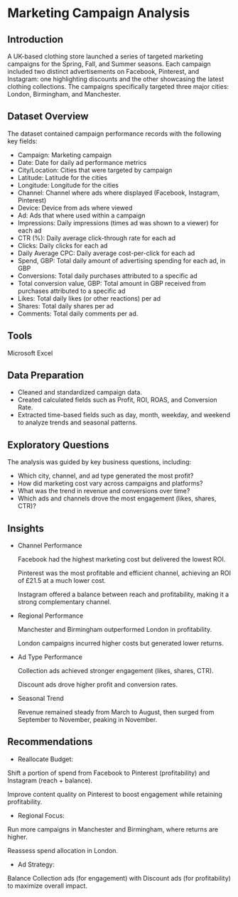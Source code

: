 # Marketing Campaign Analysis
## Introduction
A UK-based clothing store launched a series of targeted marketing campaigns for the Spring, Fall, and Summer seasons. Each campaign included two distinct advertisements on Facebook, Pinterest, and Instagram: one highlighting discounts and the other showcasing the latest clothing collections. The campaigns specifically targeted three major cities: London, Birmingham, and Manchester.
## Dataset Overview
The dataset contained campaign performance records with the following key fields:
- Campaign: Marketing campaign 
- Date: Date for daily ad performance metrics
- City/Location: Cities that were targeted by campaign
- Latitude:	Latitude for the cities
- Longitude:	Longitude for the cities
- Channel:	Channel where ads where displayed (Facebook, Instagram, Pinterest)
- Device:	Device from ads where viewed
- Ad:	Ads that where used within a campaign
- Impressions:	Daily impressions (times ad was shown to a viewer) for each ad
- CTR (%):	Daily average click-through rate for each ad
- Clicks:	Daily clicks for each ad
- Daily Average CPC:	Daily average cost-per-click for each ad
- Spend, GBP:	Total daily amount of advertising spending for each ad, in GBP
- Conversions:	Total daily purchases attributed to a specific ad
- Total conversion value, GBP:	Total amount in GBP received from purchases attributed to a specific ad
- Likes:	Total daily likes (or other reactions) per ad 
- Shares:	Total daily shares per ad
- Comments:	Total daily comments per ad. 

## Tools
Microsoft Excel
## Data Preparation
- Cleaned and standardized campaign data.
- Created calculated fields such as Profit, ROI, ROAS, and Conversion Rate.
- Extracted time-based fields such as day, month, weekday, and weekend to analyze trends and seasonal patterns.
## Exploratory Questions
The analysis was guided by key business questions, including:
- Which city, channel, and ad type generated the most profit?
- How did marketing cost vary across campaigns and platforms?
- What was the trend in revenue and conversions over time?
- Which ads and channels drove the most engagement (likes, shares, CTR)?

## Insights
- Channel Performance

  Facebook had the highest marketing cost but delivered the lowest ROI.

  Pinterest was the most profitable and efficient channel, achieving an ROI of £21.5 at a much lower cost.

  Instagram offered a balance between reach and profitability, making it a strong complementary channel.
- Regional Performance

  Manchester and Birmingham outperformed London in profitability.

  London campaigns incurred higher costs but generated lower returns.

- Ad Type Performance

  Collection ads achieved stronger engagement (likes, shares, CTR).

  Discount ads drove higher profit and conversion rates.
- Seasonal Trend

  Revenue remained steady from March to August, then surged from September to November, peaking in November.

## Recommendations

- Reallocate Budget:

Shift a portion of spend from Facebook to Pinterest (profitability) and Instagram (reach + balance).

Improve content quality on Pinterest to boost engagement while retaining profitability.

- Regional Focus:

Run more campaigns in Manchester and Birmingham, where returns are higher.

Reassess spend allocation in London.

- Ad Strategy:

Balance Collection ads (for engagement) with Discount ads (for profitability) to maximize overall impact.
